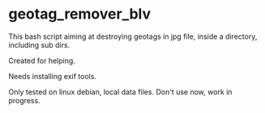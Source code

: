 geotag_remover_blv
==================
This bash script aiming at destroying geotags in jpg file, inside a directory, including sub dirs.

Created for helping.

Needs installing exif tools.

Only tested on linux debian, local data files. Don't use now, work in progress. 
